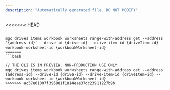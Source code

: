 ```yaml
---
description: "Automatically generated file. DO NOT MODIFY"
---
```


<<<<<<< HEAD
```cli

mgc drives items workbook worksheets range-with-address get --address '{address-id}' --drive-id {drive-id} --drive-item-id {driveItem-id} --workbook-worksheet-id {workbookWorksheet-id}
=======
```bash

// THE CLI IS IN PREVIEW. NON-PRODUCTION USE ONLY
mgc drives items workbook worksheets range-with-address get --address {address-id} --drive-id {drive-id} --drive-item-id {driveItem-id} --workbook-worksheet-id {workbookWorksheet-id}
>>>>>>> ac57e61007f395881f1814eae37dc23911227b9b

```